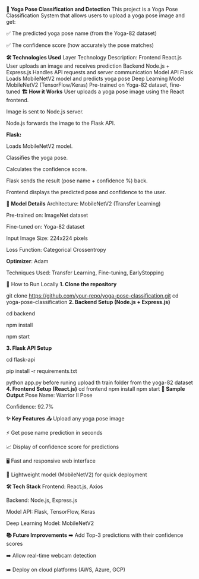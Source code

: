 **🧘 Yoga Pose Classification and Detection**
This project is a Yoga Pose Classification System that allows users to upload a yoga pose image and get:

✅ The predicted yoga pose name (from the Yoga-82 dataset)

✅ The confidence score (how accurately the pose matches)

**🛠️ Technologies Used**
Layer	Technology	Description:
Frontend	React.js	User uploads an image and receives prediction
Backend	Node.js + Express.js	Handles API requests and server communication
Model API	Flask	Loads MobileNetV2 model and predicts yoga pose
Deep Learning Model	MobileNetV2 (TensorFlow/Keras)	Pre-trained on Yoga-82 dataset, fine-tuned
**🏗️ How it Works**
User uploads a yoga pose image using the React frontend.

Image is sent to Node.js server.

Node.js forwards the image to the Flask API.

**Flask:**

Loads MobileNetV2 model.

Classifies the yoga pose.

Calculates the confidence score.

Flask sends the result (pose name + confidence %) back.

Frontend displays the predicted pose and confidence to the user.

**🧠 Model Details**
Architecture: MobileNetV2 (Transfer Learning)

Pre-trained on: ImageNet dataset

Fine-tuned on: Yoga-82 dataset

Input Image Size: 224x224 pixels

Loss Function: Categorical Crossentropy

**Optimizer**: Adam

Techniques Used: Transfer Learning, Fine-tuning, EarlyStopping

🚀 How to Run Locally
**1. Clone the repository**

git clone https://github.com/your-repo/yoga-pose-classification.git
cd yoga-pose-classification
**2. Backend Setup (Node.js + Express.js)**

cd backend

npm install

npm start


**3. Flask API Setup**

cd flask-api

pip install -r requirements.txt

python app.py
before runing upload th train folder from the yoga-82 dataset
**4. Frontend Setup (React.js)**
cd frontend
npm install
npm start
**📸 Sample Output**
Pose Name: Warrior II Pose

Confidence: 92.7%

**✨ Key Features**
📤 Upload any yoga pose image

⚡ Get pose name prediction in seconds

📈 Display of confidence score for predictions

🖥️ Fast and responsive web interface

🧩 Lightweight model (MobileNetV2) for quick deployment

**🛠️ Tech Stack**
Frontend: React.js, Axios

Backend: Node.js, Express.js

Model API: Flask, TensorFlow, Keras

Deep Learning Model: MobileNetV2

**📚 Future Improvements**
➡️ Add Top-3 predictions with their confidence scores

➡️ Allow real-time webcam detection

➡️ Deploy on cloud platforms (AWS, Azure, GCP)
